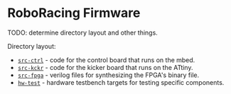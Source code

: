 # RoboRacing Firmware

TODO: determine directory layout and other things.

Directory layout:

* [`src-ctrl`](./src-ctrl) - code for the control board that runs on the mbed.
* [`src-kckr`](./src-kckr) - code for the kicker board that runs on the ATtiny.
* [`src-fpga`](./src-fpga) - verilog files for synthesizing the FPGA's binary file.
* [`hw-test`](./hw-test) - hardware testbench targets for testing specific components.
